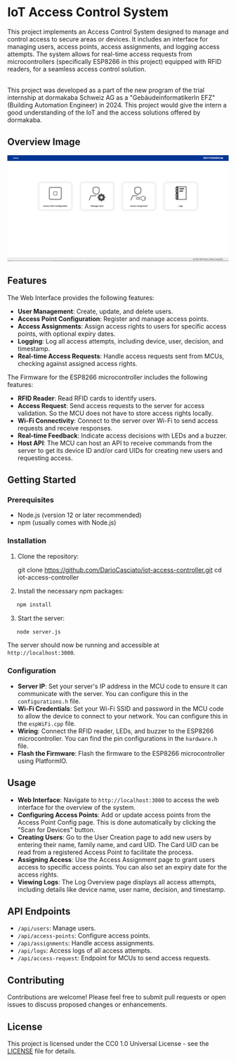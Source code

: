 # IoT Access Control System

This project implements an Access Control System designed to manage and control access to secure areas or devices. It includes an interface for managing users, access points, access assignments, and logging access attempts. The system allows for real-time access requests from microcontrollers (specifically ESP8266 in this project) equipped with RFID readers, for a seamless access control solution.

<br>
This project was developed as a part of the new program of the trial internship at dormakaba Schweiz AG as a "GebäudeinformatikerIn EFZ" (Building Automation Engineer) in 2024. This project would give the intern a good understanding of the IoT and the access solutions offered by dormakaba.

## Overview Image

![Overview](doc/img/overview.png)

## Features

The Web Interface provides the following features:
- **User Management**: Create, update, and delete users.
- **Access Point Configuration**: Register and manage access points.
- **Access Assignments**: Assign access rights to users for specific access points, with optional expiry dates.
- **Logging**: Log all access attempts, including device, user, decision, and timestamp.
- **Real-time Access Requests**: Handle access requests sent from MCUs, checking against assigned access rights.

The Firmware for the ESP8266 microcontroller includes the following features:
- **RFID Reader**: Read RFID cards to identify users.
- **Access Request**: Send access requests to the server for access validation. So the MCU does not have to store access rights locally.
- **Wi-Fi Connectivity**: Connect to the server over Wi-Fi to send access requests and receive responses.
- **Real-time Feedback**: Indicate access decisions with LEDs and a buzzer.
- **Host API**: The MCU can host an API to receive commands from the server to get its device ID and/or card UIDs for creating new users and requesting access.

## Getting Started

### Prerequisites

- Node.js (version 12 or later recommended)
- npm (usually comes with Node.js)

### Installation

1. Clone the repository:

   git clone https://github.com/DarioCasciato/iot-access-controller.git
   cd iot-access-controller

2. Install the necessary npm packages:
```bash
   npm install
```
3. Start the server:
```bash
   node server.js
```
The server should now be running and accessible at `http://localhost:3000`.

### Configuration

- **Server IP**: Set your server's IP address in the MCU code to ensure it can communicate with the server. You can configure this in the `configurations.h` file.
- **Wi-Fi Credentials**: Set your Wi-Fi SSID and password in the MCU code to allow the device to connect to your network. You can configure this in the `espWiFi.cpp` file.
- **Wiring**: Connect the RFID reader, LEDs, and buzzer to the ESP8266 microcontroller. You can find the pin configurations in the `hardware.h` file.
- **Flash the Firmware**: Flash the firmware to the ESP8266 microcontroller using PlatformIO.

## Usage

- **Web Interface**: Navigate to `http://localhost:3000` to access the web interface for the overview of the system.
- **Configuring Access Points**: Add or update access points from the Access Point Config page. This is done automatically by clicking the "Scan for Devices" button.
- **Creating Users**: Go to the User Creation page to add new users by entering their name, family name, and card UID. The Card UID can be read from a registered Access Point to facilitate the process.
- **Assigning Access**: Use the Access Assignment page to grant users access to specific access points. You can also set an expiry date for the access rights.
- **Viewing Logs**: The Log Overview page displays all access attempts, including details like device name, user name, decision, and timestamp.

## API Endpoints

- `/api/users`: Manage users.
- `/api/access-points`: Configure access points.
- `/api/assignments`: Handle access assignments.
- `/api/logs`: Access logs of all access attempts.
- `/api/access-request`: Endpoint for MCUs to send access requests.

## Contributing

Contributions are welcome! Please feel free to submit pull requests or open issues to discuss proposed changes or enhancements.

## License

This project is licensed under the CC0 1.0 Universal License - see the [LICENSE](LICENSE) file for details.
